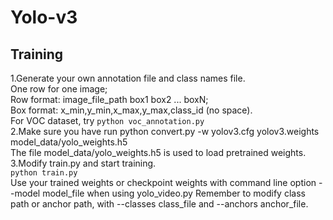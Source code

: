 # Yolo-v3
## Training
1.Generate your own annotation file and class names file.  
One row for one image;  
Row format: image_file_path box1 box2 ... boxN;  
Box format: x_min,y_min,x_max,y_max,class_id (no space).   
For VOC dataset, try `python voc_annotation.py`    
2.Make sure you have run python convert.py -w yolov3.cfg yolov3.weights model_data/yolo_weights.h5  
The file model_data/yolo_weights.h5 is used to load pretrained weights.  
3.Modify train.py and start training.  
`python train.py`  
Use your trained weights or checkpoint weights with command line option --model model_file when using yolo_video.py Remember to modify class path or anchor path, with --classes class_file and --anchors anchor_file.  

